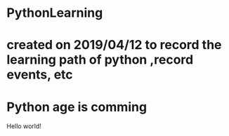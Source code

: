 # PythonLearning
# created on 2019/04/12 to record the learning path of python ,record events, etc
# Python age is comming

Hello world!

